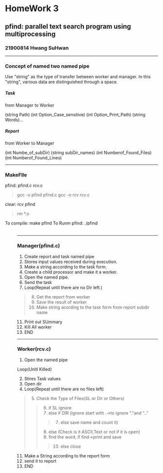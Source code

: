 # HomeWork 3 
## pfind: parallel text search program using multiprocessing
### 21900814 Hwang SuHwan
--------------------
### Concept of named two named pipe

Use "string" as the type of transfer between worker and manager.
In this "string", various data are distinguished through a space.

##### Task
from Manager to Worker

(string Path) (int Option_Case_sensitive) (int Option_Print_Path) (string Words)...

##### Report
from Worker to Manager

(int Numbe_of_subDir) (string subDir_names) (int Numberof_Found_Files) (int      Numberof_Found_Lines)

--------------------
### MakeFIle
pfind: pfind.c rcv.c	
>gcc -o pfind pfind.c
>gcc -o rcv rcv.c
	
clear: rcv pfind	
>rm *.o  
	
To compile: make pfind
To Runm pfind: ./pfind <option> <dir> <words>

---------------------
### Manager(pfind.c)
1. Create report and task named pipe
2. Stores input values received during execution.
3. Make a string according to the task form.
4. Create a child processor and make it a worker.
5. Open the named pipe.
6. Send the task
7. Loop(Repeat until there are no Dir left.)
>8. Get the report from worker
>9. Save the result of worker
>10. Make string acording to the task form from report subdir name	
11. Print out SUmmary
12. Kill All worker
13. END
-------------------------
### Worker(rcv.c)
1. Open the named pipe

Loop(Unitl Killed)

2. Stires Task values
3. Open dir
4. Loop(Repeat until there are no files left)
>5. Check the Type of Files(SL or Dir or Others)
>>6. if SL ignore
>>7. else if DIR (ignore start with .->to ignore  "."and ".."
>>>7. else save name and count it)
>>8. else (Check is it ASCII,Text or not if it is open)
>>9. find the word, if find->print and save
>>>10. else close
11. Make a String according to the report form
12. send it to report
13. END
